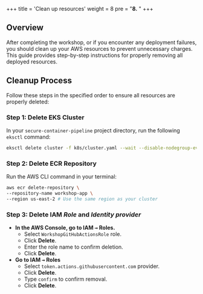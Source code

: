 +++
title = 'Clean up resources'
weight = 8
pre = "<b>8.</b> "
+++

## Overview

After completing the workshop, or if you encounter any deployment failures, you should clean up your AWS resources to prevent unnecessary charges. This guide provides step-by-step instructions for properly removing all deployed resources.

## Cleanup Process

Follow these steps in the specified order to ensure all resources are properly deleted:

### Step 1: Delete EKS Cluster

In your `secure-container-pipeline` project directory, run the following `eksctl` command:

```bash
eksctl delete cluster -f k8s/cluster.yaml --wait --disable-nodegroup-eviction --force --parallel 4
```

### Step 2: Delete ECR Repository

Run the AWS CLI command in your terminal:

```bash
aws ecr delete-repository \
--repository-name workshop-app \
--region us-east-2 # Use the same region as your cluster
```

### Step 3: Delete IAM _Role_ and _Identity provider_

- **In the AWS Console, go to IAM <kbd>&rarr;</kbd> Roles.**
  - Select `WorkshopGitHubActionsRole` role.
  - Click **Delete**.
  - Enter the role name to confirm deletion.
  - Click **Delete**.
- **Go to IAM <kbd>&rarr;</kbd> Roles**
  - Select `token.actions.githubusercontent.com` provider.
  - Click **Delete**.
  - Type `confirm` to confirm removal.
  - Click **Delete**.

